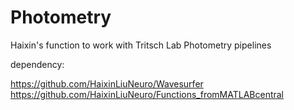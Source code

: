 # Photometry
 Haixin's function to work with Tritsch Lab Photometry pipelines
 
 dependency: 
 
 https://github.com/HaixinLiuNeuro/Wavesurfer
 https://github.com/HaixinLiuNeuro/Functions_fromMATLABcentral
 
